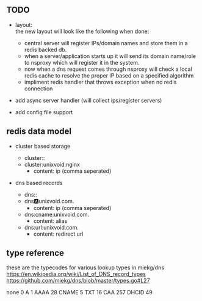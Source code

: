 TODO
------
- layout:  
  the new layout will look like the following when done:  
  - central server will register IPs/domain names and store them
  in a redis backed db.
  - when a server/application starts up it will send its domain name/role
  to nsproxy which will register it in the system.  
  - now when a dns request comes through nsproxy will check a local redis
  cache to resolve the proper IP based on a specified algorithm
  - impliment redis handler that throws exception when no redis connection


- add async server handler (will collect ips/register servers)
- add config file support

redis data model
----------------
- cluster based storage
  - cluster:<clustername>:<hostname>
  - cluster:unixvoid:nginx
    - content: ip (comma seperated)

- dns based records
  - dns:<record type>:<hostname>
  - dns:a:unixvoid.com.
    - content: ip (comma seperated)
  - dns:cname:unixvoid.com.
    - content: alias
  - dns:url:unixvoid.com.
    - content: redirect url

type reference
--------------
these are the typecodes for various lookup types in miekg/dns
https://en.wikipedia.org/wiki/List_of_DNS_record_types
https://github.com/miekg/dns/blob/master/types.go#L27

none	0
A		1
AAAA	28
CNAME	5
TXT		16
CAA		257
DHCID	49
